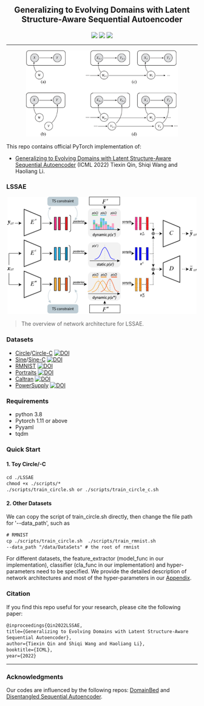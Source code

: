 <h2 align="center">
<p> Generalizing to Evolving Domains with Latent Structure-Aware Sequential Autoencoder</p>
</h2>

<div align="center">

[![](https://img.shields.io/github/stars/WonderSeven/LSSAE)](https://github.com/WonderSeven/LSSAE)
[![](https://img.shields.io/github/forks/WonderSeven/LSSAE)](https://github.com/WonderSeven/LSSAE)
[![](https://img.shields.io/github/license/WonderSeven/LSSAE)](https://github.com/WonderSeven/LSSAE/blob/main/LICENSE)

</div>

---

<p align="center">
    <img width=400 src="./figs/DAG.png">
    <!-- <br>Fig 1. The overview of network architecture for LSSAE.</br> -->
</p>

This repo contains official PyTorch implementation of:

- [Generalizing to Evolving Domains with Latent Structure-Aware Sequential Autoencoder](https://arxiv.org/abs/2205.07649) (ICML 2022)
 Tiexin Qin, Shiqi Wang and Haoliang Li.


<!-- <center>
<img src="./figs/framework.png" width="90%" height="50%" />
</center> -->




### LSSAE

<p align="center">
    <img width=500 src="./figs/framework_LSSAE.png">
    <!-- <br>Fig 1. .</br> -->
</p>

> The overview of network architecture for LSSAE.


### Datasets
- [Circle](https://drive.google.com/file/d/1kWyunwxMXGJI5lARqTuJUFP8_gZ3nFA-/view?usp=sharing)/[Circle-C](https://drive.google.com/file/d/1LM2aWS-d4d47syWROkM57oI2AGZ-hnD2/view?usp=sharing)  [![DOI](https://zenodo.org/badge/DOI/10.1007/978-3-319-46227-1_7.svg)](https://doi.org/10.1007/978-3-319-46227-1_7)
- [Sine](https://drive.google.com/file/d/1E0Z4wxPjQKvWESlZdmt70A6B9SBOXSsw/view?usp=sharing)/[Sine-C](https://drive.google.com/file/d/1l15E_RX9zlvicSYur_Bwdqm7t-LbcKri/view?usp=sharing) [![DOI](https://zenodo.org/badge/DOI/10.1007/978-3-319-46227-1_7.svg)](https://doi.org/10.1007/978-3-319-46227-1_7)
- [RMNIST](http://yann.lecun.com/exdb/mnist/) [![DOI](https://zenodo.org/badge/DOI/10.1109/ICCV.2015.293.svg)](https://doi.org/10.1109/ICCV.2015.293)
- [Portraits](https://drive.google.com/file/d/1nvKn2pwaU6vr7Zmo6DTSts2i5Ik_--DW/view?usp=sharing) [![DOI](https://zenodo.org/badge/DOI/10.1109/TCI.2017.2699865.svg)](https://doi.org/10.1109/TCI.2017.2699865)
- [Caltran](https://drive.google.com/file/d/1x-23eDB1ksE2qKDbpA8vwmBRsWD6jiJw/view?usp=sharing) [![DOI](https://zenodo.org/badge/DOI/10.1109/CVPR.2014.116.svg)](https://doi.org/10.1109/CVPR.2014.116)
- [PowerSupply](https://drive.google.com/file/d/11AXm-kcSWk2LBhaNEMm56UVm7Evhj793/view?usp=sharing) [![DOI](https://zenodo.org/badge/DOI/10.1109/JAS.2019.1911747.svg)](https://doi.org/10.1109/JAS.2019.1911747)



### Requirements

- python 3.8
- Pytorch 1.11 or above
- Pyyaml
- tqdm

### Quick Start

#### 1. Toy Circle/-C
```
cd ./LSSAE
chmod +x ./scripts/*
./scripts/train_circle.sh or ./scripts/train_circle_c.sh
```


#### 2. Other Datasets

We can copy the script of train_circle.sh directly, then change the file path for '--data_path', such as 

```
# RMNIST
cp ./scripts/train_circle.sh  ./scripts/train_rmnist.sh
--data_path "/data/DataSets" # the root of rmnist
```

For different datasets, the feature_extractor (model_func in our implementation), classifier (cla_func in our implementation) and hyper-parameters need to be specified. We provide the detailed description of network architectures and most of the hyper-parameters in our [Appendix](https://arxiv.org/abs/2205.07649). 



### Citation    
If you find this repo useful for your research, please cite the following paper:

    @inproceedings{Qin2022LSSAE,
    title={Generalizing to Evolving Domains with Latent Structure-Aware Sequential Autoencoder},
    author={Tiexin Qin and Shiqi Wang and Haoliang Li},
    booktitle={ICML},
    year={2022}

---

### Acknowledgments

Our codes are influenced by the following repos: [DomainBed](https://github.com/facebookresearch/DomainBed) and [Disentangled Sequential Autoencoder](https://github.com/yatindandi/Disentangled-Sequential-Autoencoder).




